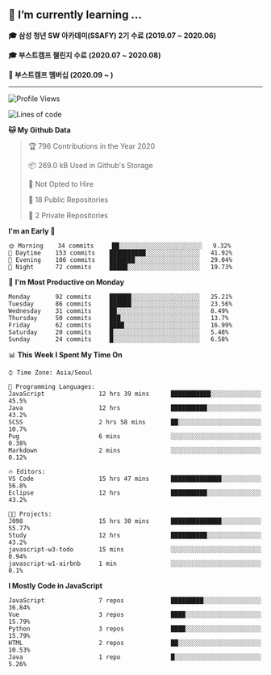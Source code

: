 ## 🌱 I’m currently learning ...

**🎓 삼성 청년 SW 아카데미(SSAFY) 2기 수료 (2019.07 ~ 2020.06)**

**🎓 부스트캠프 챌린지 수료 (2020.07 ~ 2020.08)**

**🏃  부스트캠프 멤버십 (2020.09 ~ )**
 
-----

<!--START_SECTION:waka-->
![Profile Views](http://img.shields.io/badge/Profile%20Views-8-blue)

![Lines of code](https://img.shields.io/badge/From%20Hello%20World%20I%27ve%20Written-34.5%20million%20lines%20of%20code-blue)

**🐱 My Github Data** 

> 🏆 796 Contributions in the Year 2020
 > 
> 📦 269.0 kB Used in Github's Storage 
 > 
> 🚫 Not Opted to Hire
 > 
> 📜 18 Public Repositories
 > 
> 🔑 2 Private Repositories 

**I'm an Early 🐤** 

```text
🌞 Morning    34 commits     ██░░░░░░░░░░░░░░░░░░░░░░░   9.32% 
🌆 Daytime    153 commits    ██████████░░░░░░░░░░░░░░░   41.92% 
🌃 Evening    106 commits    ███████░░░░░░░░░░░░░░░░░░   29.04% 
🌙 Night      72 commits     █████░░░░░░░░░░░░░░░░░░░░   19.73%

```
📅 **I'm Most Productive on Monday** 

```text
Monday       92 commits     ██████░░░░░░░░░░░░░░░░░░░   25.21% 
Tuesday      86 commits     ██████░░░░░░░░░░░░░░░░░░░   23.56% 
Wednesday    31 commits     ██░░░░░░░░░░░░░░░░░░░░░░░   8.49% 
Thursday     50 commits     ███░░░░░░░░░░░░░░░░░░░░░░   13.7% 
Friday       62 commits     ████░░░░░░░░░░░░░░░░░░░░░   16.99% 
Saturday     20 commits     █░░░░░░░░░░░░░░░░░░░░░░░░   5.48% 
Sunday       24 commits     █░░░░░░░░░░░░░░░░░░░░░░░░   6.58%

```


📊 **This Week I Spent My Time On** 

```text
⌚︎ Time Zone: Asia/Seoul

💬 Programming Languages: 
JavaScript               12 hrs 39 mins      ███████████░░░░░░░░░░░░░░   45.5% 
Java                     12 hrs              ██████████░░░░░░░░░░░░░░░   43.2% 
SCSS                     2 hrs 58 mins       ██░░░░░░░░░░░░░░░░░░░░░░░   10.7% 
Pug                      6 mins              ░░░░░░░░░░░░░░░░░░░░░░░░░   0.38% 
Markdown                 2 mins              ░░░░░░░░░░░░░░░░░░░░░░░░░   0.12%

🔥 Editors: 
VS Code                  15 hrs 47 mins      ██████████████░░░░░░░░░░░   56.8% 
Eclipse                  12 hrs              ██████████░░░░░░░░░░░░░░░   43.2%

🐱‍💻 Projects: 
J098                     15 hrs 30 mins      ██████████████░░░░░░░░░░░   55.77% 
Study                    12 hrs              ██████████░░░░░░░░░░░░░░░   43.2% 
javascript-w3-todo       15 mins             ░░░░░░░░░░░░░░░░░░░░░░░░░   0.94% 
javascript-w1-airbnb     1 min               ░░░░░░░░░░░░░░░░░░░░░░░░░   0.1%

```

**I Mostly Code in JavaScript** 

```text
JavaScript               7 repos             █████████░░░░░░░░░░░░░░░░   36.84% 
Vue                      3 repos             ████░░░░░░░░░░░░░░░░░░░░░   15.79% 
Python                   3 repos             ████░░░░░░░░░░░░░░░░░░░░░   15.79% 
HTML                     2 repos             ██░░░░░░░░░░░░░░░░░░░░░░░   10.53% 
Java                     1 repo              █░░░░░░░░░░░░░░░░░░░░░░░░   5.26%

```



<!--END_SECTION:waka-->

